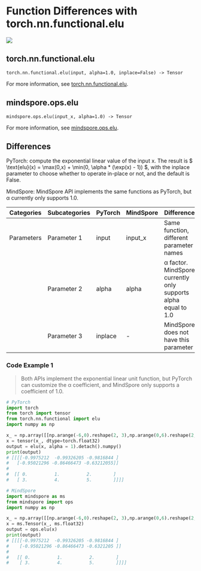 # Function Differences with torch.nn.functional.elu

<a href="https://gitee.com/mindspore/docs/blob/r2.0/docs/mindspore/source_en/note/api_mapping/pytorch_diff/elu.md" target="_blank"><img src="https://mindspore-website.obs.cn-north-4.myhuaweicloud.com/website-images/r2.0/resource/_static/logo_source_en.png"></a>

## torch.nn.functional.elu

```text
torch.nn.functional.elu(input, alpha=1.0, inplace=False) -> Tensor
```

For more information, see [torch.nn.functional.elu](https://pytorch.org/docs/1.8.1/nn.functional.html#elu).

## mindspore.ops.elu

```text
mindspore.ops.elu(input_x, alpha=1.0) -> Tensor
```

For more information, see [mindspore.ops.elu](https://www.mindspore.cn/docs/en/r2.0/api_python/ops/mindspore.ops.elu.html).

## Differences

PyTorch: compute the exponential linear value of the input x. The result is $ \text{elu}(x) = \max(0,x) + \min(0, \alpha * (\exp(x) - 1)) $, with the inplace parameter to choose whether to operate in-place or not, and the default is False.

MindSpore: MindSpore API implements the same functions as PyTorch, but α currently only supports 1.0.

| Categories | Subcategories |PyTorch | MindSpore | Difference |
| ---- | ----- | ------- | --------- | ----|
|Parameters | Parameter 1 | input | input_x |Same function, different parameter names |
| | Parameter 2 | alpha | alpha | α factor. MindSpore currently only supports alpha equal to 1.0 |
| | Parameter 3 | inplace | - | MindSpore does not have this parameter |

### Code Example 1

> Both APIs implement the exponential linear unit function, but PyTorch can customize the α coefficient, and MindSpore only supports a coefficient of 1.0.

```python
# PyTorch
import torch
from torch import tensor
from torch.nn.functional import elu
import numpy as np

x_ = np.array([[np.arange(-6,0).reshape(2, 3),np.arange(0,6).reshape(2, 3)]])
x = tensor(x_, dtype=torch.float32)
output = elu(x, alpha = 1).detach().numpy()
print(output)
# [[[[-0.9975212  -0.99326205 -0.9816844 ]
#   [-0.95021296 -0.86466473 -0.63212055]]
#
#  [[ 0.          1.          2.        ]
#   [ 3.          4.          5.        ]]]]

# MindSpore
import mindspore as ms
from mindspore import ops
import numpy as np

x_ = np.array([[np.arange(-6,0).reshape(2, 3),np.arange(0,6).reshape(2, 3)]])
x = ms.Tensor(x_, ms.float32)
output = ops.elu(x)
print(output)
# [[[[-0.9975212  -0.99326205 -0.9816844 ]
#    [-0.95021296 -0.86466473 -0.6321205 ]]
#
#   [[ 0.          1.          2.        ]
#    [ 3.          4.          5.        ]]]]
```
